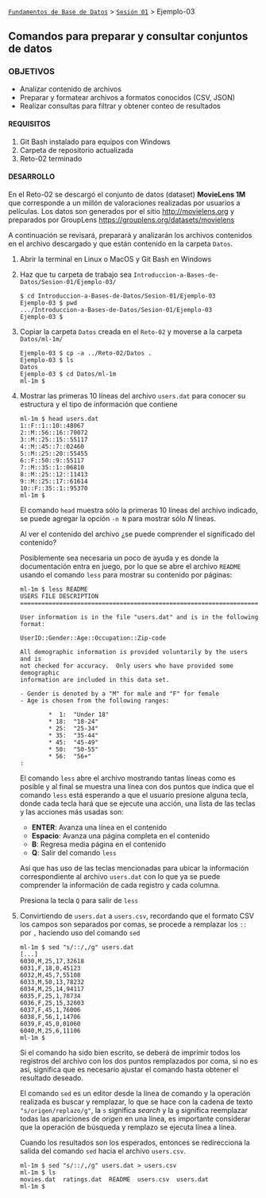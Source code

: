[`Fundamentos de Base de Datos`](../../Readme.md) > [`Sesión 01`](../Readme.md) > Ejemplo-03
## Comandos para preparar y consultar conjuntos de datos

### OBJETIVOS
- Analizar contenido de archivos
- Preparar y formatear archivos a formatos conocidos (CSV, JSON)
- Realizar consultas para filtrar y obtener conteo de resultados

#### REQUISITOS
1. Git Bash instalado para equipos con Windows
1. Carpeta de repositorio actualizada
1. Reto-02 terminado

#### DESARROLLO
En el Reto-02 se descargó el conjunto de datos (dataset) __MovieLens 1M__ que corresponde a un millón de valoraciones realizadas por usuarios a películas. Los datos son generados por el sitio http://movielens.org y preparados por GroupLens https://grouplens.org/datasets/movielens

A continuación se revisará, preparará y analizarán los archivos contenidos en el archivo descargado y que están contenido en la carpeta `Datos`.

1. Abrir la terminal en Linux o MacOS y Git Bash en Windows

1. Haz que tu carpeta de trabajo sea `Introduccion-a-Bases-de-Datos/Sesion-01/Ejemplo-03/`
   ```console
   $ cd Introduccion-a-Bases-de-Datos/Sesion-01/Ejemplo-03
   Ejemplo-03 $ pwd
   .../Introduccion-a-Bases-de-Datos/Sesion-01/Ejemplo-03
   Ejemplo-03 $
   ```

1. Copiar la carpeta `Datos` creada en el `Reto-02` y moverse a la carpeta `Datos/ml-1m/`
   ```console
   Ejemplo-03 $ cp -a ../Reto-02/Datos .
   Ejemplo-03 $ ls
   Datos
   Ejemplo-03 $ cd Datos/ml-1m
   ml-1m $
   ```

1. Mostrar las primeras 10 líneas del archivo `users.dat` para conocer su estructura y el tipo de información que contiene
   ```console
   ml-1m $ head users.dat
   1::F::1::10::48067
   2::M::56::16::70072
   3::M::25::15::55117
   4::M::45::7::02460
   5::M::25::20::55455
   6::F::50::9::55117
   7::M::35::1::06810
   8::M::25::12::11413
   9::M::25::17::61614
   10::F::35::1::95370
   ml-1m $
   ```
   El comando `head` muestra sólo la primeras 10 líneas del archivo indicado, se puede agregar la opción `-n N` para mostrar sólo _N_ líneas.

   Al ver el contenido del archivo ¿se puede comprender el significado del contenido?

   Posiblemente sea necesaria un poco de ayuda y es donde la documentación entra en juego, por lo que se abre el archivo `README` usando el comando `less` para mostrar su contenido por páginas:
   ```console
   ml-1m $ less README
   USERS FILE DESCRIPTION
   ================================================================================

   User information is in the file "users.dat" and is in the following
   format:

   UserID::Gender::Age::Occupation::Zip-code

   All demographic information is provided voluntarily by the users and is
   not checked for accuracy.  Only users who have provided some demographic
   information are included in this data set.

   - Gender is denoted by a "M" for male and "F" for female
   - Age is chosen from the following ranges:

           *  1:  "Under 18"
           * 18:  "18-24"
           * 25:  "25-34"
           * 35:  "35-44"
           * 45:  "45-49"
           * 50:  "50-55"
           * 56:  "56+"
   :
   ```
   El comando `less` abre el archivo mostrando tantas líneas como es posible y al final se muestra una línea con dos puntos que indica que el comando `less` está esperando a que el usuario presione alguna tecla, donde cada tecla hará que se ejecute una acción, una lista de las teclas y las acciones más usadas son:

   - __ENTER__: Avanza una línea en el contenido
   - __Espacio__: Avanza una página completa en el contenido
   - __B__: Regresa media página en el contenido
   - __Q__: Salir del comando `less`

   Así que has uso de las teclas mencionadas para ubicar la información correspondiente al archivo `users.dat` con lo que ya se puede comprender la información de cada registro y cada columna.

   Presiona la tecla `Q` para salir de `less`

1. Convirtiendo de `users.dat` a `users.csv`, recordando que el formato CSV los campos son separados por comas, se procede a remplazar los `::` por `,` haciendo uso del comando `sed`
   ```console
   ml-1m $ sed "s/::/,/g" users.dat
   [...]
   6030,M,25,17,32618
   6031,F,18,0,45123
   6032,M,45,7,55108
   6033,M,50,13,78232
   6034,M,25,14,94117
   6035,F,25,1,78734
   6036,F,25,15,32603
   6037,F,45,1,76006
   6038,F,56,1,14706
   6039,F,45,0,01060
   6040,M,25,6,11106
   ml-1m $
   ```
   Si el comando ha sido bien escrito, se deberá de imprimir todos los registros del archivo con los dos puntos remplazados por coma, si no es así, significa que es necesario ajustar el comando hasta obtener el resultado deseado.

   El comando `sed` es un editor desde la línea de comando y la operación realizada es buscar y remplazar, lo que se hace con la cadena de texto `"s/origen/replazo/g"`, la `s` significa _search_ y la `g` significa reemplazar todas las apariciones de _origen_ en una línea, es importante considerar que la operación de búsqueda y remplazo se ejecuta línea a línea.

   Cuando los resultados son los esperados, entonces se redirecciona la salida del comando `sed` hacia el archivo `users.csv`.
   ```console
   ml-1m $ sed "s/::/,/g" users.dat > users.csv
   ml-1m $ ls
   movies.dat  ratings.dat  README  users.csv  users.dat
   ml-1m $
   ```
